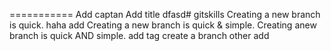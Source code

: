 ===========
Add captan
Add title
dfasd# gitskills
Creating a new branch is quick.
haha add
Creating a new branch is quick & simple.
Creating anew branch is quick AND simple.
add tag
create a branch
other add
